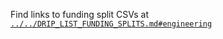 Find links to funding split CSVs at [`../../DRIP_LIST_FUNDING_SPLITS.md#engineering`](../../DRIP_LIST_FUNDING_SPLITS.md#engineering)
